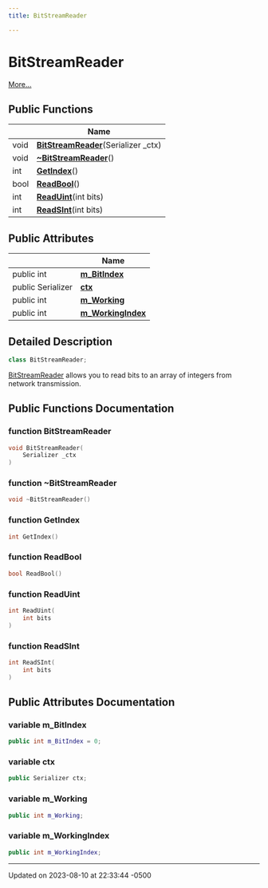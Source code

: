 ```yaml
---
title: BitStreamReader

---
```


# BitStreamReader



 [More...](#detailed-description)

## Public Functions

|                | Name           |
| -------------- | -------------- |
| void | **[BitStreamReader](Classes/class_bit_stream_reader.md#function-bitstreamreader)**(Serializer _ctx) |
| void | **[~BitStreamReader](Classes/class_bit_stream_reader.md#function-~bitstreamreader)**() |
| int | **[GetIndex](Classes/class_bit_stream_reader.md#function-getindex)**() |
| bool | **[ReadBool](Classes/class_bit_stream_reader.md#function-readbool)**() |
| int | **[ReadUint](Classes/class_bit_stream_reader.md#function-readuint)**(int bits) |
| int | **[ReadSInt](Classes/class_bit_stream_reader.md#function-readsint)**(int bits) |

## Public Attributes

|                | Name           |
| -------------- | -------------- |
| public int | **[m_BitIndex](Classes/class_bit_stream_reader.md#variable-m-bitindex)**  |
| public Serializer | **[ctx](Classes/class_bit_stream_reader.md#variable-ctx)**  |
| public int | **[m_Working](Classes/class_bit_stream_reader.md#variable-m-working)**  |
| public int | **[m_WorkingIndex](Classes/class_bit_stream_reader.md#variable-m-workingindex)**  |

## Detailed Description

```cpp
class BitStreamReader;
```


[BitStreamReader](Classes/class_bit_stream_reader.md) allows you to read bits to an array of integers from network transmission. 

## Public Functions Documentation

### function BitStreamReader

```cpp
void BitStreamReader(
    Serializer _ctx
)
```


### function ~BitStreamReader

```cpp
void ~BitStreamReader()
```


### function GetIndex

```cpp
int GetIndex()
```


### function ReadBool

```cpp
bool ReadBool()
```


### function ReadUint

```cpp
int ReadUint(
    int bits
)
```


### function ReadSInt

```cpp
int ReadSInt(
    int bits
)
```


## Public Attributes Documentation

### variable m_BitIndex

```cpp
public int m_BitIndex = 0;
```


### variable ctx

```cpp
public Serializer ctx;
```


### variable m_Working

```cpp
public int m_Working;
```


### variable m_WorkingIndex

```cpp
public int m_WorkingIndex;
```


-------------------------------

Updated on 2023-08-10 at 22:33:44 -0500